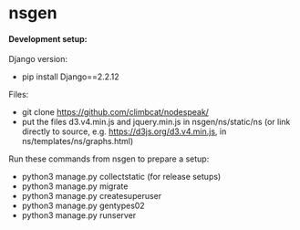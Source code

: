 # nsgen

#### Development setup:

Django version:
- pip install Django==2.2.12

Files:
- git clone https://github.com/climbcat/nodespeak/
- put the files d3.v4.min.js and jquery.min.js in nsgen/ns/static/ns (or link directly to source, e.g. https://d3js.org/d3.v4.min.js, in ns/templates/ns/graphs.html)

Run these commands from nsgen to prepare a setup:
- python3 manage.py collectstatic (for release setups)
- python3 manage.py migrate
- python3 manage.py createsuperuser
- python3 manage.py gentypes02
- python3 manage.py runserver
